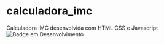 # calculadora_imc
Calculadora IMC desenvolvida com HTML CSS e Javascript</br>
![Badge em Desenvolvimento](http://img.shields.io/static/v1?label=STATUS&message=CONCLUÍDO&color=GREEN&style=for-the-badge)

